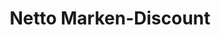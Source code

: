 ---
title: "Netto Marken-Discount"
url: /bernried-am-starnberger-see/netto-marken-discount/
shop: Supermarkt
---